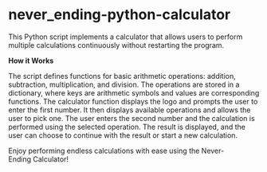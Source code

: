 # never_ending-python-calculator
This Python script implements a calculator that allows users to perform multiple calculations continuously without restarting the program.


**How it Works**

The script defines functions for basic arithmetic operations: addition, subtraction, multiplication, and division.
The operations are stored in a dictionary, where keys are arithmetic symbols and values are corresponding functions.
The calculator function displays the logo and prompts the user to enter the first number.
It then displays available operations and allows the user to pick one.
The user enters the second number and the calculation is performed using the selected operation.
The result is displayed, and the user can choose to continue with the result or start a new calculation.

Enjoy performing endless calculations with ease using the Never-Ending Calculator!
